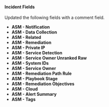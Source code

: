 
#### Incident Fields

Updated the following fields with a comment field.
- **ASM - Notification**
- **ASM - Data Collection**
- **ASM - Related**
- **ASM - Remediation**
- **ASM - Private IP**
- **ASM - Service Detection**
- **ASM - Service Owner Unranked Raw**
- **ASM - System IDs**
- **ASM - Service Owner**
- **ASM - Remediation Path Rule**
- **ASM - Playbook Stage**
- **ASM - Remediation Objectives**
- **ASM - Cloud**
- **ASM - Alert Summary**
- **ASM - Tags**
